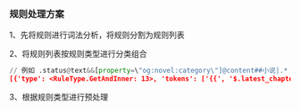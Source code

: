 ### 规则处理方案

1、先将规则进行词法分析，将规则分割为规则列表

2、将规则列表按规则类型进行分类组合

```python
// 例如 .status@text&&[property=\"og:novel:category\"]@content##小说|.*：|\\s.*
[{'type': <RuleType.GetAndInner: 13>, 'tokens': ['{{', '$.latest_chapter_title', '}}', '·', '{{', "java.timeFormat(java.getString('$.update_time')*1000)", '}}']}]
```

3、根据规则类型进行预处理
